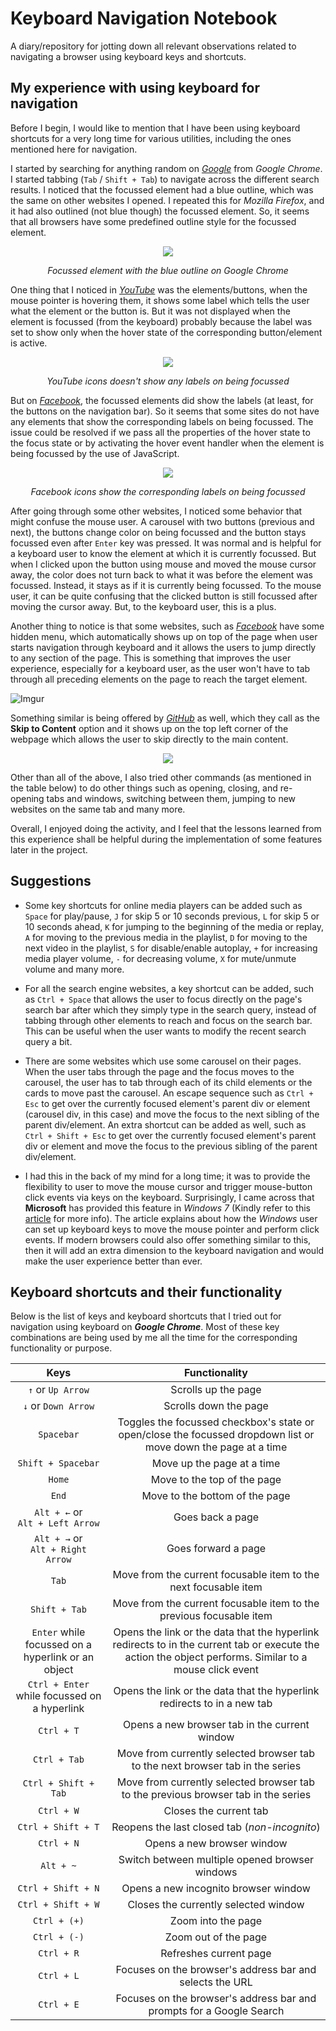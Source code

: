 # Keyboard Navigation Notebook

A diary/repository for jotting down all relevant observations related to navigating a browser using keyboard keys and shortcuts.

## My experience with using keyboard for navigation

Before I begin, I would like to mention that I have been using keyboard shortcuts for a very long time for various utilities, including the ones mentioned here for navigation.

I started by searching for anything random on _[Google](https://google.com)_ from _Google Chrome_. I started tabbing (`Tab` / `Shift + Tab`) to navigate across the different search results. I noticed that the focussed element had a blue outline, which was the same on other websites I opened. I repeated this for _Mozilla Firefox_, and it had also outlined (not blue though) the focussed element. So, it seems that all browsers have some predefined outline style for the focussed element. 

<p align="center">
  <img src="https://i.imgur.com/vSTy7XT.png">
  <p align="center"><i>Focussed element with the blue outline on Google Chrome</i></p>
</p>

One thing that I noticed in _[YouTube](https://youtube.com)_ was the elements/buttons, when the mouse pointer is hovering them, it shows some label which tells the user what the element or the button is. But it was not displayed when the element is focussed (from the keyboard) probably because the label was set to show only when the hover state of the corresponding button/element is active.

<p align="center">
  <img src="https://i.imgur.com/nDX61vs.png">
  <p align="center"><i>YouTube icons doesn't show any labels on being focussed</i></p>
</p>

But on _[Facebook](https://facebook.com/)_, the focussed elements did show the labels (at least, for the buttons on the navigation bar). So it seems that some sites do not have any elements that show the corresponding labels on being focussed. The issue could be resolved if we pass all the properties of the hover state to the focus state or by activating the hover event handler when the element is being focussed by the use of JavaScript. 

<p align="center">
  <img src="https://i.imgur.com/JhPeLPj.png">
  <p align="center"><i>Facebook icons show the corresponding labels on being focussed</i></p>
</p>

After going through some other websites, I noticed some behavior that might confuse the mouse user. A carousel with two buttons (previous and next), the buttons change color on being focussed and the button stays focussed even after `Enter` key was pressed. It was normal and is helpful for a keyboard user to know the element at which it is currently focussed. But when I clicked upon the button using mouse and moved the mouse cursor away, the color does not turn back to what it was before the element was focussed. Instead, it stays as if it is currently being focussed. To the mouse user, it can be quite confusing that the clicked button is still focussed after moving the cursor away. But, to the keyboard user, this is a plus.

Another thing to notice is that some websites, such as _[Facebook](https://facebook.com/)_ have some hidden menu, which automatically shows up on top of the page when user starts navigation through keyboard and it allows the users to jump directly to any section of the page. This is something that improves the user experience, especially for a keyboard user, as the user won't have to tab through all preceding elements on the page to reach the target element.

![Imgur](https://i.imgur.com/nhEmsjh.png)

Something similar is being offered by _[GitHub](https://github.com)_ as well, which they call as the **Skip to Content** option and it shows up on the top left corner of the webpage which allows the user to skip directly to the main content. 

<p align="center">
  <img src="https://i.imgur.com/PjZxjwC.png">
</p>

Other than all of the above, I also tried other commands (as mentioned in the table below) to do other things such as opening, closing, and re-opening tabs and windows, switching between them, jumping to new websites on the same tab and many more.

Overall, I enjoyed doing the activity, and I feel that the lessons learned from this experience shall be helpful during the implementation of some features later in the project.

## Suggestions

- Some key shortcuts for online media players can be added such as `Space` for play/pause, `J` for skip 5 or 10 seconds previous, `L` for skip 5 or 10 seconds ahead, `K` for jumping to the beginning of the media or replay, `A` for moving to the previous media in the playlist, `D` for moving to the next video in the playlist, `S` for disable/enable autoplay, `+` for increasing media player volume, `-` for decreasing volume, `X` for mute/unmute volume and many more.

- For all the search engine websites, a key shortcut can be added, such as `Ctrl + Space` that allows the user to focus directly on the page's search bar after which they simply type in the search query, instead of tabbing through other elements to reach and focus on the search bar. This can be useful when the user wants to modify the recent search query a bit.

- There are some websites which use some carousel on their pages. When the user tabs through the page and the focus moves to the carousel, the user has to tab through each of its child elements or the cards to move past the carousel. An escape sequence such as `Ctrl + Esc` to get over the currently focused element's parent div or element (carousel div, in this case) and move the focus to the next sibling of the parent div/element. An extra shortcut can be added as well, such as `Ctrl + Shift + Esc` to get over the currently focused element's parent div or element and move the focus to the previous sibling of the parent div/element.

- I had this in the back of my mind for a long time; it was to provide the flexibility to user to move the mouse cursor and trigger mouse-button click events via keys on the keyboard. Surprisingly, I came across that **Microsoft** has provided this feature in _Windows 7_ (Kindly refer to this [article](https://support.microsoft.com/en-in/help/14204/windows-7-use-mouse-keys-to-move-mouse-pointer) for more info). The article explains about how the _Windows_ user can set up keyboard keys to move the mouse pointer and perform click events. If modern browsers could also offer something similar to this, then it will add an extra dimension to the keyboard navigation and would make the user experience better than ever.

## Keyboard shortcuts and their functionality

Below is the list of keys and keyboard shortcuts that I tried out for navigation using keyboard on ***Google Chrome***. Most of these key combinations are being used by me all the time for the corresponding functionality or purpose.

| Keys | Functionality |
| :---: | :---: |
| `↑` or `Up Arrow` | Scrolls up the page |
| `↓` or `Down Arrow` | Scrolls down the page |
| `Spacebar` | Toggles the focussed checkbox's state or open/close the focussed dropdown list or move down the page at a time |
| `Shift + Spacebar` | Move up the page at a time |
| `Home` | Move to the top of the page |
| `End` | Move to the bottom of the page |
| `Alt + ←` or <br> `Alt + Left Arrow` | Goes back a page |
| `Alt + →` or <br> `Alt + Right Arrow` | Goes forward a page |
| `Tab` | Move from the current focusable item to the next focusable item |
| `Shift + Tab` | Move from the current focusable item to the previous focusable item |
| `Enter` while focussed on a hyperlink or an object | Opens the link or the data that the hyperlink redirects to in the current tab or execute the action the object performs. Similar to a mouse click event |
| `Ctrl + Enter` while focussed on a hyperlink | Opens the link or the data that the hyperlink redirects to in a new tab |
| `Ctrl + T` | Opens a new browser tab in the current window |
| `Ctrl + Tab` | Move from currently selected browser tab to the next browser tab in the series |
| `Ctrl + Shift + Tab` | Move from currently selected browser tab to the previous browser tab in the series |
| `Ctrl + W` | Closes the current tab |
| `Ctrl + Shift + T` | Reopens the last closed tab (_non-incognito_) |
| `Ctrl + N` | Opens a new browser window |
| `Alt + ~` | Switch between multiple opened browser windows |
| `Ctrl + Shift + N` | Opens a new incognito browser window |
| `Ctrl + Shift + W` | Closes the currently selected window |
| `Ctrl + (+)` | Zoom into the page |
| `Ctrl + (-)` | Zoom out of the page |
| `Ctrl + R` | Refreshes current page |
| `Ctrl + L` | Focuses on the browser's address bar and selects the URL |
| `Ctrl + E` | Focuses on the browser's address bar and prompts for a Google Search |
